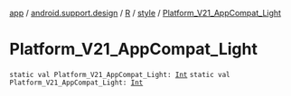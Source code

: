 [app](../../../index.md) / [android.support.design](../../index.md) / [R](../index.md) / [style](index.md) / [Platform_V21_AppCompat_Light](.)

# Platform_V21_AppCompat_Light

`static val Platform_V21_AppCompat_Light: `[`Int`](https://kotlinlang.org/api/latest/jvm/stdlib/kotlin/-int/index.html)
`static val Platform_V21_AppCompat_Light: `[`Int`](https://kotlinlang.org/api/latest/jvm/stdlib/kotlin/-int/index.html)